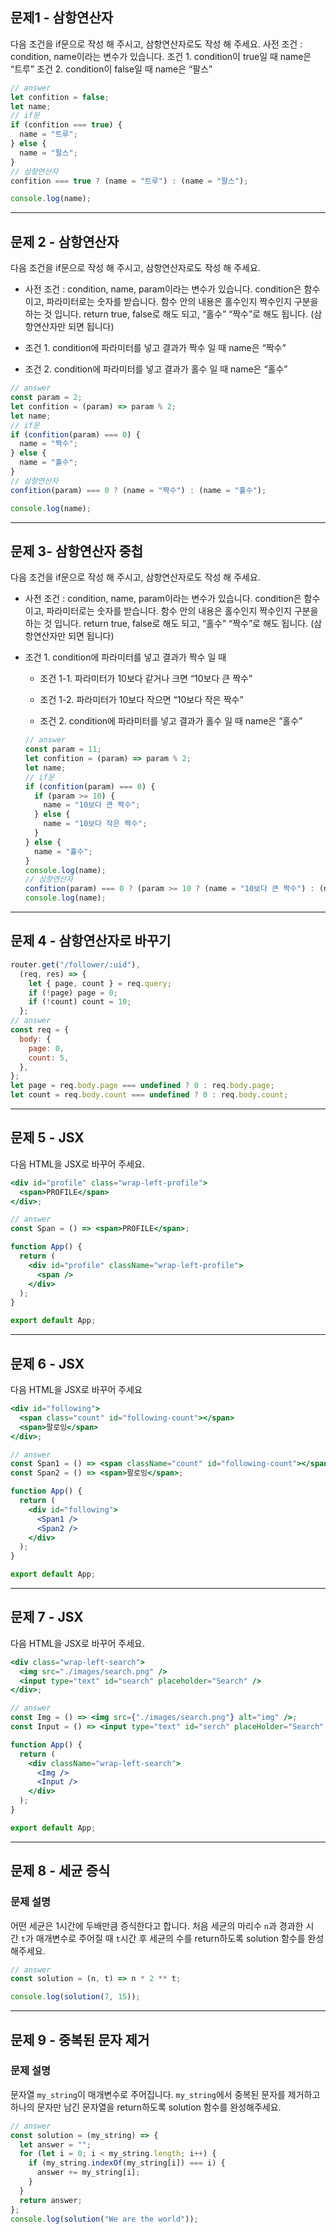 ## 문제1 - 삼항연산자

다음 조건을 if문으로 작성 해 주시고, 삼항연산자로도 작성 해 주세요.
사전 조건 : condition, name이라는 변수가 있습니다.
조건 1. condition이 true일 때 name은 “트루”
조건 2. condition이 false일 때 name은 “팔스”

```js
// answer
let confition = false;
let name;
// if문
if (confition === true) {
  name = "트루";
} else {
  name = "팔스";
}
// 삼항연산자
confition === true ? (name = "트루") : (name = "팔스");

console.log(name);
```

---

## 문제 2 - 삼항연산자

다음 조건을 if문으로 작성 해 주시고, 삼항연산자로도 작성 해 주세요.

- 사전 조건 : condition, name, param이라는 변수가 있습니다.
  condition은 함수이고, 파라미터로는 숫자를 받습니다.
  함수 안의 내용은 홀수인지 짝수인지 구분을 하는 것 입니다.
  return true, false로 해도 되고, “홀수” “짝수”로 해도 됩니다. (삼항연산자만 되면 됩니다)

- 조건 1. condition에 파라미터를 넣고 결과가 짝수 일 때 name은 “짝수”

- 조건 2. condition에 파라미터를 넣고 결과가 홀수 일 때 name은 “홀수”

```js
// answer
const param = 2;
let confition = (param) => param % 2;
let name;
// if문
if (confition(param) === 0) {
  name = "짝수";
} else {
  name = "홀수";
}
// 삼항연산자
confition(param) === 0 ? (name = "짝수") : (name = "홀수");

console.log(name);
```

---

## 문제 3- 삼항연산자 중첩

다음 조건을 if문으로 작성 해 주시고, 삼항연산자로도 작성 해 주세요.

- 사전 조건 : condition, name, param이라는 변수가 있습니다.
  condition은 함수이고, 파라미터로는 숫자를 받습니다.
  함수 안의 내용은 홀수인지 짝수인지 구분을 하는 것 입니다.
  return true, false로 해도 되고, “홀수” “짝수”로 해도 됩니다. (삼항연산자만 되면 됩니다)

- 조건 1. condition에 파라미터를 넣고 결과가 짝수 일 때

  - 조건 1-1. 파라미터가 10보다 같거나 크면 “10보다 큰 짝수”

  - 조건 1-2. 파라미터가 10보다 작으면 “10보다 작은 짝수”

  - 조건 2. condition에 파라미터를 넣고 결과가 홀수 일 때 name은 “홀수”

  ```js
  // answer
  const param = 11;
  let confition = (param) => param % 2;
  let name;
  // if문
  if (confition(param) === 0) {
    if (param >= 10) {
      name = "10보다 큰 짝수";
    } else {
      name = "10보다 작은 짝수";
    }
  } else {
    name = "홀수";
  }
  console.log(name);
  // 삼항연산자
  confition(param) === 0 ? (param >= 10 ? (name = "10보다 큰 짝수") : (name = "10보다 작은 짝수")) : (name = "홀수");
  console.log(name);
  ```

---

## 문제 4 - 삼항연산자로 바꾸기

```js
router.get("/follower/:uid"),
  (req, res) => {
    let { page, count } = req.query;
    if (!page) page = 0;
    if (!count) count = 10;
  };
// answer
const req = {
  body: {
    page: 0,
    count: 5,
  },
};
let page = req.body.page === undefined ? 0 : req.body.page;
let count = req.body.count === undefined ? 0 : req.body.count;
```

---

## 문제 5 - JSX

다음 HTML을 JSX로 바꾸어 주세요.

```jsx
<div id="profile" class="wrap-left-profile">
  <span>PROFILE</span>
</div>;

// answer
const Span = () => <span>PROFILE</span>;

function App() {
  return (
    <div id="profile" className="wrap-left-profile">
      <span />
    </div>
  );
}

export default App;
```

---

## 문제 6 - JSX

다음 HTML을 JSX로 바꾸어 주세요

```jsx
<div id="following">
  <span class="count" id="following-count"></span>
  <span>팔로잉</span>
</div>;

// answer
const Span1 = () => <span className="count" id="following-count"></span>;
const Span2 = () => <span>팔로잉</span>;

function App() {
  return (
    <div id="following">
      <Span1 />
      <Span2 />
    </div>
  );
}

export default App;
```

---

## 문제 7 - JSX

다음 HTML을 JSX로 바꾸어 주세요.

```jsx
<div class="wrap-left-search">
  <img src="./images/search.png" />
  <input type="text" id="search" placeholder="Search" />
</div>;

// answer
const Img = () => <img src={"./images/search.png"} alt="img" />;
const Input = () => <input type="text" id="serch" placeHolder="Search" />;

function App() {
  return (
    <div className="wrap-left-search">
      <Img />
      <Input />
    </div>
  );
}

export default App;
```

---

## 문제 8 - 세균 증식

### 문제 설명

어떤 세균은 1시간에 두배만큼 증식한다고 합니다. 처음 세균의 마리수 `n`과 경과한 시간 `t`가 매개변수로 주어질 때 `t`시간 후 세균의 수를 return하도록 solution 함수를 완성해주세요.

```js
// answer
const solution = (n, t) => n * 2 ** t;

console.log(solution(7, 15));
```

---

## 문제 9 - 중복된 문자 제거

### 문제 설명

문자열 `my_string`이 매개변수로 주어집니다. `my_string`에서 중복된 문자를 제거하고 하나의 문자만 남긴 문자열을 return하도록 solution 함수를 완성해주세요.

```js
// answer
const solution = (my_string) => {
  let answer = "";
  for (let i = 0; i < my_string.length; i++) {
    if (my_string.indexOf(my_string[i]) === i) {
      answer += my_string[i];
    }
  }
  return answer;
};
console.log(solution("We are the world"));
```
